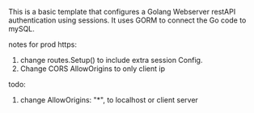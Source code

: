 This is a basic template that configures a Golang Webserver restAPI authentication using sessions. It uses GORM to connect the Go code to mySQL.

notes for prod https:
1. change routes.Setup() to include extra session Config.
2. Change CORS AllowOrigins to only client ip

todo:
1. change AllowOrigins: "*", to localhost or client server